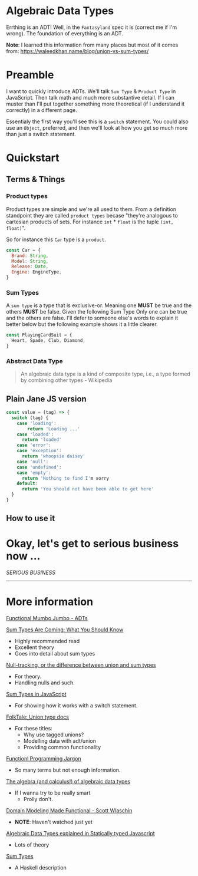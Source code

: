 # Algebraic Data Types
Errthing is an ADT! Well, in the `Fantasyland` spec it is (correct me if I'm wrong). The foundation of everything is an ADT. 

**Note**:
I learned this information from many places but most of it comes from: https://waleedkhan.name/blog/union-vs-sum-types/

# Preamble
I want to quickly introduce ADTs. We'll talk `Sum Type` & `Product Type` in JavaScript. Then talk math and much more substantive detail. If I can muster than I'll put together something more theoretical (if I understand it correctly) in a different page.

Essentialy the first way you'll see this is a `switch` statement. You could also use an `Object`, preferred, and then we'll look at how you get so much more than just a switch statement.

# Quickstart
## Terms & Things
### Product types
Product types are simple and we're all used to them. From a definition standpoint they are called `product types` becase "they're analogous to cartesian products of sets. For instance `int` * `float` is the tuple `(int, float)`".

So for instance this `Car` type is a `product`.
```js
const Car = {
  Brand: String,
  Model: String,
  Release: Date,
  Engine: EngineType,
}
```

### Sum Types
A `sum type` is a type that is exclusive-or. Meaning one **MUST** be true and the others **MUST** be false. Given the following Sum Type Only one can be true and the others are false. I'll defer to someone else's words to explain it better below but the following example shows it a little clearer.

```js
const PlayingCardSuit = {
  Heart, Spade, Club, Diamond,
}
```

### Abstract Data Type
> An algebraic data type is a kind of composite type, i.e., a type formed by combining other types - Wikipedia

## Plain Jane JS version
```js
const value = (tag) => {
  switch (tag) {
    case 'loading':
    	return 'Loading ...'
    case 'loaded':
      return 'loaded'
    case 'error':
    case 'exception':
      return 'whoopsie daisey'
    case 'null':
    case 'undefined':
    case 'empty':
      return 'Nothing to find I'm sorry
    default:
      return 'You should not have been able to get here'
  }
}
```

## How to use it

# Okay, let's get to serious business now ...
_SERIOUS BUSINESS_

<hr />

# More information
[Functional Mumbo Jumbo - ADTs](http://blog.jenkster.com/2016/06/functional-mumbo-jumbo-adts.html)

[Sum Types Are Coming: What You Should Know](https://chadaustin.me/2015/07/sum-types/)
  - Highly recommended read
  - Excellent theory
  - Goes into detail about sum types

[Null-tracking, or the difference between union and sum types](https://waleedkhan.name/blog/union-vs-sum-types/)
  - For theory.
  - Handling nulls and such.

[Sum Types in JavaScript](https://dev.to/moosch/sum-types-in-javascript-15il)
  - For showing how it works with a switch statement.

[FolkTale: Union type docs](https://folktale.origamitower.com/api/v2.1.0/en/folktale.adt.union.union.union.html)
  - For these titles:
    - Why use tagged unions?
    - Modelling data with adt/union
    - Providing common functionality

[Functionl Programming Jargon](https://github.com/hemanth/functional-programming-jargon#algebraic-data-type)
  - So many terms but not enough information.

[The algebra (and calculus!) of algebraic data types](https://codewords.recurse.com/issues/three/algebra-and-calculus-of-algebraic-data-types)
  - If I wanna try to be really smart
    - Prolly don't.

[Domain Modeling Made Functional - Scott Wlaschin](https://www.youtube.com/watch?v=Up7LcbGZFuo)
  - **NOTE**: Haven't watched just yet

[Algebraic Data Types explained in Statically typed Javascript](https://medium.com/@notgiorgi/algebraic-data-types-explained-in-statically-typed-javascript-4ad31c2b12c9)
  - Lots of theory

[Sum Types](https://www.schoolofhaskell.com/school/to-infinity-and-beyond/pick-of-the-week/sum-types)
  - A Haskell description

